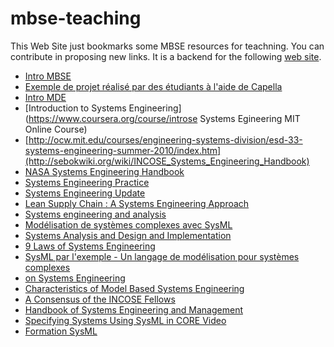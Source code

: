 # mbse-teaching

This Web Site just bookmarks some MBSE resources for teachning. You can contribute in proposing new links. It is a backend for the following [web site](http://teaching-se.diverse-team.fr/). 


- [Intro MBSE](https://combemale.github.io/teaching/m1ice/sysml-intro.pdf)
- [Exemple de projet réalisé par des étudiants à l'aide de Capella](https://docs.google.com/document/d/1gOKTkq29SlI3dVAIYpyYmNIh06eAz3PeCvyxF93knsg/edit)
- [Intro MDE](http://mdebook.irisa.fr/)
- [Introduction to Systems Engineering](https://www.coursera.org/course/introse
Systems Egineering MIT 	Online Course) 
- [http://ocw.mit.edu/courses/engineering-systems-division/esd-33-systems-engineering-summer-2010/index.htm](http://sebokwiki.org/wiki/INCOSE_Systems_Engineering_Handbook)
- [NASA Systems Engineering Handbook](http://ntrs.nasa.gov/archive/nasa/casi.ntrs.nasa.gov/20080008301.pdf)
- [Systems Engineering Practice](http://www.argospress.com/ap/index.php?main_page=product_book_info&products_id=32)
- [Systems Engineering Update](http://fr.slideshare.net/incoseco/systems-engineering-update-dr-ron-sega?related=1)
- [Lean Supply Chain : A Systems Engineering Approach](http://fr.slideshare.net/cpras3/lean-supply-chain-systems-engineering-presentation?qid=1732c500-8cf6-4a17-aa9a-bdfc9d4fb757&v=qf1&b=&from_search=2)
- [Systems engineering and analysis](http://sutlib2.sut.ac.th/sut_contents/H104135.pdf)
- [Modélisation de systèmes complexes avec SysML](http://www.editions-eyrolles.com/Livre/9782212136418/modelisation-de-systemes-complexes-avec-sysml)
- [Systems Analysis and Design and Implementation](http://fr.slideshare.net/kanishg/system-design-development-and-implementation?qid=9970ee28-264f-489a-84d6-7104d807f0be&v=default&b=&from_search=2)
- [9 Laws of Systems Engineering](https://www.youtube.com/watch?v=zm0A-DNy0PA)
- [SysML par l'exemple - Un langage de modélisation pour systèmes complexes](http://www.editions-eyrolles.com/Livre/9782212850062/sysml-par-l-exemple-un-langage-de-modelisation-pour-systemes-complexes)
- [on Systems Engineering](https://www.youtube.com/watch?v=5JVkj6PvjiQ)
- [Characteristics of Model Based Systems Engineering](https://www.youtube.com/watch?v=Y1E0DYcY1AM)
- [A Consensus of the INCOSE Fellows](http://www.incose.org/practice/fellowsconsensus.aspx)
- [Handbook of Systems Engineering and Management](https://books.google.fr/books?hl=en&lr=&id=eFRwQuzPnEcC&oi=fnd&pg=PR17&dq=Systems+Engineering&ots=fg5AXP3OAI&sig=4nlN702NTQmqYpJIgtK8J6KjIx4)
- [Specifying Systems Using SysML in CORE	Video](https://www.youtube.com/watch?v=Y0r1exNveCg)
- [Formation SysML](https://www.youtube.com/watch?v=LEjBVkhIlNs)
